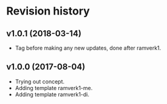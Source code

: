 Revision history
=================================


v1.0.1 (2018-03-14)
---------------------------------

* Tag before making any new updates, done after ramverk1.


v1.0.0 (2017-08-04)
---------------------------------

* Trying out concept.
* Adding template ramverk1-me.
* Adding template ramverk1-di.
